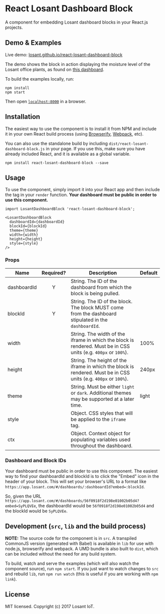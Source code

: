 # React Losant Dashboard Block

A component for embedding Losant dashboard blocks in your React.js projects.

## Demo & Examples

Live demo: [losant.github.io/react-losant-dashboard-block](http://losant.github.io/react-losant-dashboard-block/)

The demo shows the block in action displaying the moisture level of the Losant office plants, as found on [this dashboard](https://app.losant.com/#/dashboards/56f0918f2d198e01002b05d4).

To build the examples locally, run:

```
npm install
npm start
```

Then open [`localhost:8000`](http://localhost:8000) in a browser.

## Installation

The easiest way to use the component is to install it from NPM and include it in your own React build process (using [Browserify](http://browserify.org), [Webpack](http://webpack.github.io/), etc).

You can also use the standalone build by including `dist/react-losant-dashboard-block.js` in your page. If you use this, make sure you have already included React, and it is available as a global variable.

```
npm install react-losant-dashboard-block --save
```

## Usage

To use the component, simply import it into your React app and then include the tag in your `render` function. **Your dashboard must be public in order to use this component.**

```
import LosantDashboardBlock 'react-losant-dashboard-block';

<LosantDashboardBlock
  dashboardId={dashboardId}
  blockId={blockId}
  theme={theme}
  width={width}
  height={height}
  style={style}
/>
```

### Props

| Name        | Required? | Description                                                                                                     | Default |
| ----------- |:---------:| --------------------------------------------------------------------------------------------------------------- | ------- |
| dashboardId | Y         | String. The ID of the dashboard from which the block is being pulled.                                           |         |
| blockId     | Y         | String. The ID of the block. The block MUST come from the dashboard stipulated in the `dashboardId`.            |         |
| width       |           | String. The width of the iframe in which the block is rendered. Must be in CSS units (e.g. `400px` or `100%`).  | 100%    |
| height      |           | String. The height of the iframe in which the block is rendered. Must be in CSS units (e.g. `400px` or `100%`). | 240px   |
| theme       |           | String. Must be either `light` or `dark`. Additional themes may be supported at a later time.                   | light   |
| style       |           | Object. CSS styles that will be applied to the `iframe` tag.                                                    |         |
| ctx         |           | Object. Context object for populating variables used throughout the dashboard.                         |         |

### Dashboard and Block IDs

Your dashboard must be public in order to use this component. The easiest way to find your dashboardId and blockId is to click the "Embed" icon in the header of your block. This will set your browser's URL to a format like `https://app.losant.com/#/dashboards/:dashboardId?embed=:blockId`.

So, given the URL `https://app.losant.com/#/dashboards/56f0918f2d198e01002b05d4?embed=SyPLQVEe`, the dashboardId would be `56f0918f2d198e01002b05d4` and the blockId would be `SyPLQVEe`.

## Development (`src`, `lib` and the build process)

**NOTE:** The source code for the component is in `src`. A transpiled CommonJS version (generated with Babel) is available in `lib` for use with node.js, browserify and webpack. A UMD bundle is also built to `dist`, which can be included without the need for any build system.

To build, watch and serve the examples (which will also watch the component source), run `npm start`. If you just want to watch changes to `src` and rebuild `lib`, run `npm run watch` (this is useful if you are working with `npm link`).

## License

MIT licensed. Copyright (c) 2017 Losant IoT.
